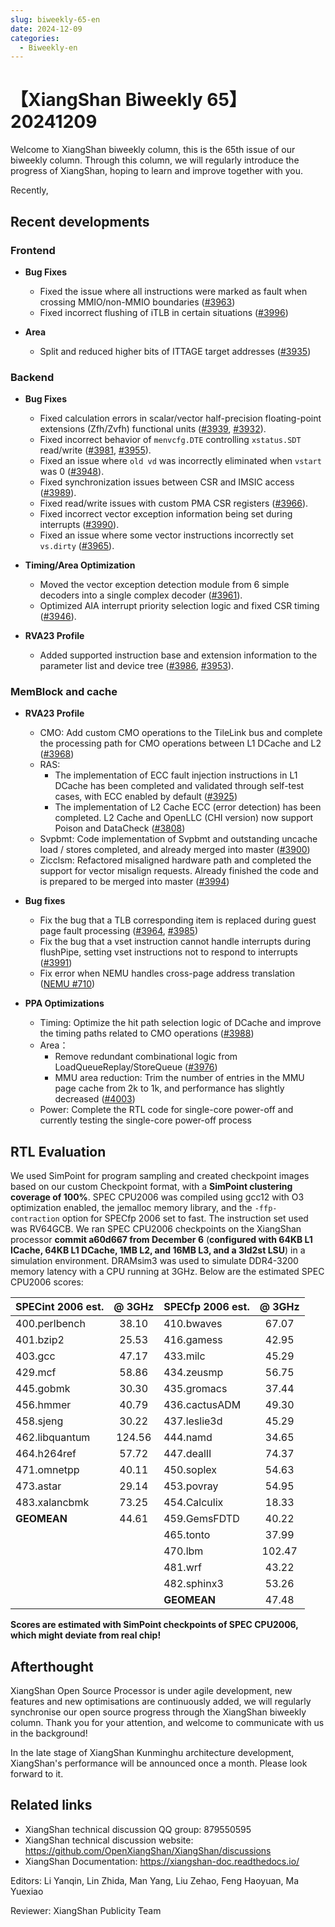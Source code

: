 ```yaml
---
slug: biweekly-65-en
date: 2024-12-09
categories:
  - Biweekly-en
---
```


# 【XiangShan Biweekly 65】20241209

Welcome to XiangShan biweekly column, this is the 65th issue of our biweekly column. Through this column, we will regularly introduce the progress of XiangShan, hoping to learn and improve together with you.

Recently,

<!-- more -->
## Recent developments

### Frontend

- **Bug Fixes**
    - Fixed the issue where all instructions were marked as fault when crossing MMIO/non-MMIO boundaries ([#3963](https://github.com/OpenXiangShan/XiangShan/pull/3963))
    - Fixed incorrect flushing of iTLB in certain situations ([#3996](https://github.com/OpenXiangShan/XiangShan/pull/3996))

- **Area**
    - Split and reduced higher bits of ITTAGE target addresses ([#3935](https://github.com/OpenXiangShan/XiangShan/pull/3935))

### Backend

- **Bug Fixes**
    - Fixed calculation errors in scalar/vector half-precision floating-point extensions (Zfh/Zvfh) functional units ([#3939](https://github.com/OpenXiangShan/XiangShan/pull/3939), [#3932](https://github.com/OpenXiangShan/XiangShan/pull/3932)).
    - Fixed incorrect behavior of `menvcfg.DTE` controlling `xstatus.SDT` read/write ([#3981](https://github.com/OpenXiangShan/XiangShan/pull/3981), [#3955](https://github.com/OpenXiangShan/XiangShan/pull/3955)).
    - Fixed an issue where `old vd` was incorrectly eliminated when `vstart` was 0 ([#3948](https://github.com/OpenXiangShan/XiangShan/pull/3948)).
    - Fixed synchronization issues between CSR and IMSIC access ([#3989](https://github.com/OpenXiangShan/XiangShan/pull/3989)).
    - Fixed read/write issues with custom PMA CSR registers ([#3966](https://github.com/OpenXiangShan/XiangShan/pull/3966)).
    - Fixed incorrect vector exception information being set during interrupts ([#3990](https://github.com/OpenXiangShan/XiangShan/pull/3990)).
    - Fixed an issue where some vector instructions incorrectly set `vs.dirty` ([#3965](https://github.com/OpenXiangShan/XiangShan/pull/3965)).

- **Timing/Area Optimization**
    - Moved the vector exception detection module from 6 simple decoders into a single complex decoder ([#3961](https://github.com/OpenXiangShan/XiangShan/pull/3961)).
    - Optimized AIA interrupt priority selection logic and fixed CSR timing ([#3946](https://github.com/OpenXiangShan/XiangShan/pull/3946)).

- **RVA23 Profile**
    - Added supported instruction base and extension information to the parameter list and device tree ([#3986](https://github.com/OpenXiangShan/XiangShan/pull/3986), [#3953](https://github.com/OpenXiangShan/XiangShan/pull/3953)).

### MemBlock and cache

- **RVA23 Profile**
  - CMO: Add custom CMO operations to the TileLink bus and complete the processing path for CMO operations between L1 DCache and L2 ([#3968](https://github.com/OpenXiangShan/XiangShan/pull/3968))
  - RAS:
    - The implementation of ECC fault injection instructions in L1 DCache has been completed and validated through self-test cases, with ECC enabled by default ([#3925](https://github.com/OpenXiangShan/XiangShan/pull/3925))
    - The implementation of L2 Cache ECC (error detection) has been completed. L2 Cache and OpenLLC (CHI version) now support Poison and DataCheck ([#3808](https://github.com/OpenXiangShan/XiangShan/pull/3808))
  - Svpbmt: Code implementation of Svpbmt and outstanding uncache load / stores completed, and already merged into master ([#3900](https://github.com/OpenXiangShan/XiangShan/pull/3900))
  - Zicclsm: Refactored misaligned hardware path and completed the support for vector misalign requests. Already finished the code and is prepared to be merged into master ([#3994](https://github.com/OpenXiangShan/XiangShan/pull/3994))

- **Bug fixes**
  - Fix the bug that a TLB corresponding item is replaced during guest page fault processing ([#3964](https://github.com/OpenXiangShan/XiangShan/pull/3964), [#3985](https://github.com/OpenXiangShan/XiangShan/pull/3985))
  - Fix the bug that a vset instruction cannot handle interrupts during flushPipe, setting vset instructions not to respond to interrupts ([#3991](https://github.com/OpenXiangShan/XiangShan/pull/3991))
  - Fix error when NEMU handles cross-page address translation ([NEMU #710](https://github.com/OpenXiangShan/NEMU/pull/710))

- **PPA Optimizations**
  - Timing: Optimize the hit path selection logic of DCache and improve the timing paths related to CMO operations ([#3988](https://github.com/OpenXiangShan/XiangShan/pull/3988))
  - Area：
    - Remove redundant combinational logic from LoadQueueReplay/StoreQueue ([#3976](https://github.com/OpenXiangShan/XiangShan/pull/3976))
    - MMU area reduction: Trim the number of entries in the MMU page cache from 2k to 1k, and performance has slightly decreased ([#4003](https://github.com/OpenXiangShan/XiangShan/pull/4003))
  - Power: Complete the RTL code for single-core power-off and currently testing the single-core power-off process

## RTL Evaluation

We used SimPoint for program sampling and created checkpoint images based on our custom Checkpoint format, with a **SimPoint clustering coverage of 100%**. SPEC CPU2006 was compiled using gcc12 with O3 optimization enabled, the jemalloc memory library, and the `-ffp-contraction` option for SPECfp 2006 set to fast. The instruction set used was RV64GCB. We ran SPEC CPU2006 checkpoints on the XiangShan processor **commit a60d667 from December 6** (**configured with 64KB L1 ICache, 64KB L1 DCache, 1MB L2, and 16MB L3, and a 3ld2st LSU**) in a simulation environment. DRAMsim3 was used to simulate DDR4-3200 memory latency with a CPU running at 3GHz. Below are the estimated SPEC CPU2006 scores:

| SPECint 2006 est. | @ 3GHz | SPECfp 2006 est.  | @ 3GHz |
| :---------------- | :----: | :---------------- | :----: |
| 400.perlbench     | 38.10  | 410.bwaves        | 67.07  |
| 401.bzip2         | 25.53  | 416.gamess        | 42.95  |
| 403.gcc           | 47.17  | 433.milc          | 45.29  |
| 429.mcf           | 58.86  | 434.zeusmp        | 56.75  |
| 445.gobmk         | 30.30  | 435.gromacs       | 37.44  |
| 456.hmmer         | 40.79  | 436.cactusADM     | 49.30  |
| 458.sjeng         | 30.22  | 437.leslie3d      | 45.29  |
| 462.libquantum    | 124.56 | 444.namd          | 34.65  |
| 464.h264ref       | 57.72  | 447.dealII        | 74.37  |
| 471.omnetpp       | 40.11  | 450.soplex        | 54.63  |
| 473.astar         | 29.14  | 453.povray        | 54.95  |
| 483.xalancbmk     | 73.25  | 454.Calculix      | 18.33  |
| **GEOMEAN**       | 44.61  | 459.GemsFDTD      | 40.22  |
|                   |        | 465.tonto         | 37.99  |
|                   |        | 470.lbm           | 102.47 |
|                   |        | 481.wrf           | 43.22  |
|                   |        | 482.sphinx3       | 53.26  |
|                   |        | **GEOMEAN**       | 47.48  |

**Scores are estimated with SimPoint checkpoints of SPEC CPU2006, which might deviate from real chip!**

## Afterthought

XiangShan Open Source Processor is under agile development, new features and new optimisations are continuously added, we will regularly synchronise our open source progress through the XiangShan biweekly column. Thank you for your attention, and welcome to communicate with us in the background!

In the late stage of XiangShan Kunminghu architecture development, XiangShan's performance will be announced once a month. Please look forward to it.

## Related links

* XiangShan technical discussion QQ group: 879550595
* XiangShan technical discussion website: https://github.com/OpenXiangShan/XiangShan/discussions
* XiangShan Documentation: https://xiangshan-doc.readthedocs.io/

Editors: Li Yanqin, Lin Zhida, Man Yang, Liu Zehao, Feng Haoyuan, Ma Yuexiao

Reviewer: XiangShan Publicity Team

